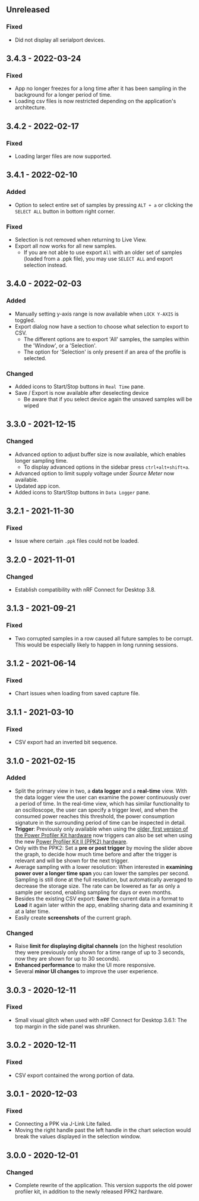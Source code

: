 ## Unreleased

### Fixed
- Did not display all serialport devices.

## 3.4.3 - 2022-03-24

### Fixed
- App no longer freezes for a long time after it has been sampling in the background for a longer period of time.
- Loading csv files is now restricted depending on the application's architecture.

## 3.4.2 - 2022-02-17

### Fixed
- Loading larger files are now supported.

## 3.4.1 - 2022-02-10

### Added
- Option to select entire set of samples by pressing `ALT + a` or clicking the `SELECT ALL` button in bottom right corner.

### Fixed
- Selection is not removed when returning to Live View.
- Export all now works for all new samples.
  - If you are not able to use export `All` with an older set of samples (loaded from a .ppk file), you may use `SELECT ALL` and export selection instead.

## 3.4.0 - 2022-02-03

### Added
- Manually setting y-axis range is now available when `LOCK Y-AXIS` is toggled.
- Export dialog now have a section to choose what selection to export to CSV.
  - The different options are to export 'All' samples, the samples within the 'Window', or a 'Selection'.
  - The option for 'Selection' is only present if an area of the profile is selected.

### Changed

- Added icons to Start/Stop buttons in `Real Time` pane.
- Save / Export is now available after deselecting device
  - Be aware that if you select device again the unsaved samples will be wiped

## 3.3.0 - 2021-12-15

### Changed

- Advanced option to adjust buffer size is now available, which enables longer sampling time.
  - To display advanced options in the sidebar press `ctrl+alt+shift+a`.
- Advanced option to limit supply voltage under *Source Meter* now available.  
- Updated app icon.
- Added icons to Start/Stop buttons in `Data Logger` pane.

## 3.2.1 - 2021-11-30

### Fixed

- Issue where certain `.ppk` files could not be loaded.

## 3.2.0 - 2021-11-01

### Changed

- Establish compatibility with nRF Connect for Desktop 3.8.

## 3.1.3 - 2021-09-21

### Fixed

- Two corrupted samples in a row caused all future samples to be corrupt. This would be especially likely to happen in long running sessions.

## 3.1.2 - 2021-06-14

### Fixed

- Chart issues when loading from saved capture file.

## 3.1.1 - 2021-03-10

### Fixed

- CSV export had an inverted bit sequence.

## 3.1.0 - 2021-02-15

### Added

- Split the primary view in two, a **data logger** and a **real-time** view.
    With the data logger view the user can examine the power continuously over a
    period of time. In the real-time view, which has similar functionality to an
    oscilloscope, the user can specify a trigger level, and when the consumed
    power reaches this threshold, the power consumption signature in the
    surrounding period of time can be inspected in detail.
- **Trigger**: Previously only available when using the
    [older, first version of the Power Profiler Kit hardware](https://www.nordicsemi.com/Software-and-tools/Development-Tools/Power-Profiler-Kit)
    now triggers can also be set when using the new
    [Power Profiler Kit II (PPK2) hardware](https://www.nordicsemi.com/Software-and-tools/Development-Tools/Power-Profiler-Kit-2).
- Only with the PPK2: Set a **pre or post trigger** by moving the slider above
    the graph, to decide how much time before and after the trigger is relevant
    and will be shown for the next trigger.
- Average sampling with a lower resolution: When interested in **examining
    power over a longer time span** you can lower the samples per second.
    Sampling is still done at the full resolution, but automatically averaged to
    decrease the storage size. The rate can be lowered as far as only a sample
    per second, enabling sampling for days or even months.
- Besides the existing CSV export: **Save** the current data in a format to
    **Load** it again later within the app, enabling sharing data and examining
    it at a later time.
- Easily create **screenshots** of the current graph.

### Changed

- Raise **limit for displaying digital channels** (on the highest resolution
    they were previously only shown for a time range of up to 3 seconds, now
    they are shown for up to 30 seconds).
- **Enhanced performance** to make the UI more responsive.
- Several **minor UI changes** to improve the user experience.

## 3.0.3 - 2020-12-11

### Fixed

- Small visual glitch when used with nRF Connect for Desktop 3.6.1:
    The top margin in the side panel was shrunken.

## 3.0.2 - 2020-12-11

### Fixed

- CSV export contained the wrong portion of data.

## 3.0.1 - 2020-12-03

### Fixed

- Connecting a PPK via J-Link Lite failed.
- Moving the right handle past the left handle in the chart selection would
    break the values displayed in the selection window.

## 3.0.0 - 2020-12-01

### Changed

- Complete rewrite of the application. This version supports the old power
    profiler kit, in addition to the newly released PPK2 hardware.
